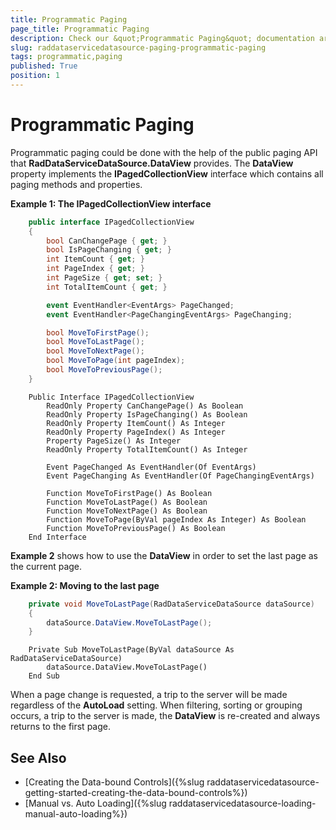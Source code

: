 ```yaml
---
title: Programmatic Paging
page_title: Programmatic Paging
description: Check our &quot;Programmatic Paging&quot; documentation article for the RadDataServiceDataSource {{ site.framework_name }} control.
slug: raddataservicedatasource-paging-programmatic-paging
tags: programmatic,paging
published: True
position: 1
---
```


# Programmatic Paging

Programmatic paging could be done with the help of the public paging API that __RadDataServiceDataSource.DataView__ provides. The __DataView__ property implements the __IPagedCollectionView__ interface which contains all paging methods and properties.

__Example 1: The IPagedCollectionView interface__

```C#
    public interface IPagedCollectionView
    {
        bool CanChangePage { get; }
        bool IsPageChanging { get; }
        int ItemCount { get; }
        int PageIndex { get; }
        int PageSize { get; set; }
        int TotalItemCount { get; }

        event EventHandler<EventArgs> PageChanged;
        event EventHandler<PageChangingEventArgs> PageChanging;

        bool MoveToFirstPage();
        bool MoveToLastPage();
        bool MoveToNextPage();
        bool MoveToPage(int pageIndex);
        bool MoveToPreviousPage();
    }
```
```VB.NET
	Public Interface IPagedCollectionView
		ReadOnly Property CanChangePage() As Boolean
		ReadOnly Property IsPageChanging() As Boolean
		ReadOnly Property ItemCount() As Integer
		ReadOnly Property PageIndex() As Integer
		Property PageSize() As Integer
		ReadOnly Property TotalItemCount() As Integer

		Event PageChanged As EventHandler(Of EventArgs)
		Event PageChanging As EventHandler(Of PageChangingEventArgs)

		Function MoveToFirstPage() As Boolean
		Function MoveToLastPage() As Boolean
		Function MoveToNextPage() As Boolean
		Function MoveToPage(ByVal pageIndex As Integer) As Boolean
		Function MoveToPreviousPage() As Boolean
	End Interface
```

__Example 2__ shows how to use the **DataView** in order to set the last page as the current page.

__Example 2: Moving to the last page__

```C#
    private void MoveToLastPage(RadDataServiceDataSource dataSource)
    {
        dataSource.DataView.MoveToLastPage();
    }
```
```VB.NET
	Private Sub MoveToLastPage(ByVal dataSource As RadDataServiceDataSource)
		dataSource.DataView.MoveToLastPage()
	End Sub
```

When a page change is requested, a trip to the server will be made regardless of the __AutoLoad__ setting. When filtering, sorting or grouping occurs, a trip to the server is made, the __DataView__ is re-created and always returns to the first page.  

## See Also

* [Creating the Data-bound Controls]({%slug raddataservicedatasource-getting-started-creating-the-data-bound-controls%})
* [Manual vs. Auto Loading]({%slug raddataservicedatasource-loading-manual-auto-loading%})